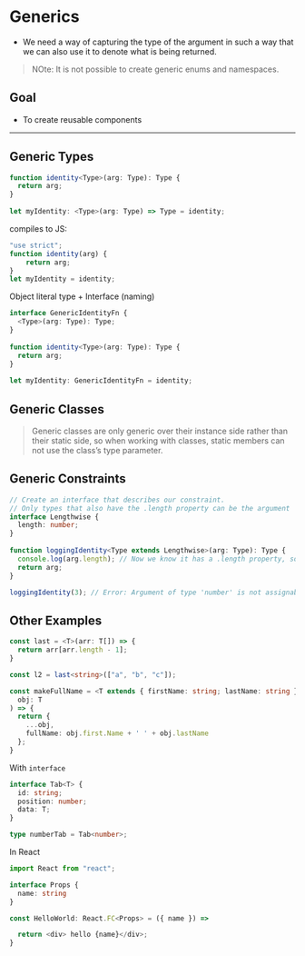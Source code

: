 # Generics

- We need a way of capturing the type of the argument in such a way that we can also use it to denote what is being returned.

> NOte: It is not possible to create generic enums and namespaces.

## Goal

- To create reusable components

---

## Generic Types

```typescript
function identity<Type>(arg: Type): Type {
  return arg;
}
 
let myIdentity: <Type>(arg: Type) => Type = identity;
```

compiles to JS:

```javascript
"use strict";
function identity(arg) {
    return arg;
}
let myIdentity = identity;
```

Object literal type + Interface (naming)

```typescript
interface GenericIdentityFn {
  <Type>(arg: Type): Type;
}
 
function identity<Type>(arg: Type): Type {
  return arg;
}
 
let myIdentity: GenericIdentityFn = identity;
```

## Generic Classes

> Generic classes are only generic over their instance side rather than their static side, so when working with classes, static members can not use the class’s type parameter.
 
## Generic Constraints

```typescript
// Create an interface that describes our constraint.
// Only types that also have the .length property can be the argument
interface Lengthwise {
  length: number;
}
 
function loggingIdentity<Type extends Lengthwise>(arg: Type): Type {
  console.log(arg.length); // Now we know it has a .length property, so no more error
  return arg;
}

loggingIdentity(3); // Error: Argument of type 'number' is not assignable to parameter of type 'Lengthwise'.
```

## Other Examples

```typescript
const last = <T>(arr: T[]) => {
  return arr[arr.length - 1];
}

const l2 = last<string>(["a", "b", "c"]);

const makeFullName = <T extends { firstName: string; lastName: string }>(
  obj: T
) => {
  return {
    ...obj,
    fullName: obj.first.Name + ' ' + obj.lastName
  };
}
```

With `interface`

```typescript
interface Tab<T> {
  id: string;
  position: number;
  data: T;
}

type numberTab = Tab<number>;

```

In React

```typescript
import React from "react";

interface Props {
  name: string
}

const HelloWorld: React.FC<Props> = ({ name }) => 

  return <div> hello {name}</div>;
}
```
